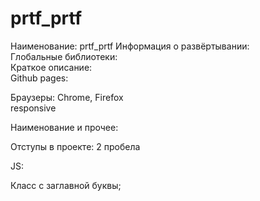 # prtf_prtf

Наименование: prtf_prtf 
Информация о развёртывании:  
Глобальные библиотеки:  
Краткое описание:   
Github pages:  
  
Браузеры: Chrome, Firefox  
responsive  
  


Наименование и прочее: 

Отступы в проекте: 2 пробела

JS:

Класс с заглавной буквы;